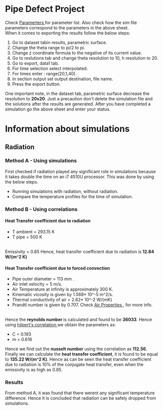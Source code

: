 # Pipe Defect Project 

Check <a href ="https://docs.google.com/spreadsheets/d/1jZoKRMCWiBdC0zCo6taUhGxCAXIs6Qd1isyRwSn-uFw/edit#gid=0"> Paramerters </a> for parameter list.
Also check how the sim file parameters correspond to the parameters in the above sheet.<br> When it comes to exporting the results follow the below steps:
<ol>
 <li> Go to dataset tabin results, parametric surface.
  <li> Change the theta range to pi/2 to pi.
   <li> Change z coordinate formula to the negative of its current value.
    <li> Go to reslutions tab and change theta resolution to 10, h resolution to 20.
 <li> Go to export, data1 tab.
  <li> For time selection select interpolated.
   <li> For times enter : range(20,1,40).
  <li> In section output set output destination, file name.
   <li> Press the export button.
 </ol>
 One important note, in the dataset tab, parametric surface decrease the resolution to <b>20x20</b>.
 Just a precaution don't delete the simulation file and the solutions after the results are generated. After you have completed a simulation go the above sheet and enter your status. 
<br>
<h1> Information about simulations</h1>
<h2> Radiation</h2>
<h3> Method A - Using simulations</h3>
First checked if radiation played any significant role in simulations because it takes double the time on an i7 4510U processor. This was done by using the below steps.
<ul>
<li> Running simulations with radiation, without radiation.
<li> Compare the temperature profiles for the time of simulation.
</ul>
<h3> Method B - Using correlations</h3>
<h4>Heat Transfer coefficient due to radiation</h4>
<ul>
 <li> T ambient = 293.15 K
 <li> T pipe = 500 K 
  </ul>
 <br>Emissivity = 0.85 
 Hence, heat transfer coefficient due to radiation is <b>12.84 W/(m^2 K)</b>
 <h4>Heat Transfer coefficient due to forced convection</h4>
 <ul>
 <li> Pipe outer diameter = 113 mm .
 <li> Air inlet velocity = 5 m/s. 
 <li> Air Temperature at infinity is approximately 300 K.
 <li> Kinematic vicosity is given by 1.568* 10^-5 m^2/s.
  <li> Thermal conductivity of air =  2.62* 10^-2 W/(mK)
 <li> Prandtl number is given by 0.707. Check <a href ="https://www.engineeringtoolbox.com/dry-air-properties-d_973.html"> Air 
   Properties </a>, for more info.
</ul>
    
 <br> Hence the <b>reynolds number </b> is calculated and found to be <b>36033</b>.
 Hence using <a href ="http://www.iust.ac.ir/files/mech/mazidi_9920c/heat_transfer_ii/Heat%20Transfer%20II-%20lecture%20note%202.pdf"> hilpert's correlation </a> we obtain the parameters as:
 <ul>
  <li>C = 0.193
    <li> m = 0.618
      </ul>
 Hence we find out the <b>nusselt number</b> using the correlation as <b>112.56</b>. Finally we can calculate the <b>heat transfer coefficient</b>, it is found to be equal to <b> 135.22 W/(m^2 K)</b>.
 Hence as can be seen the heat transfer coefficient due to radiation is 10% of the conjugate heat transfer, even when the emissivity is as high as 0.85.
 
<h3> Results </h3>
From method A, it was found that there werent any significant temperature difference. Hence it is concluded that radiation can be safely dropped from simulations.


